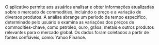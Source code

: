 O aplicativo permite aos usuários analisar e obter informações atualizadas sobre o mercado de commodities, incluindo o preço e a variação de diversos produtos. A análise abrange um período de tempo específico, determinado pelo usuário e examina as variações dos preços de commodities-chave, como petróleo, ouro, grãos, metais e outros produtos relevantes para o mercado global. Os dados foram coletados a partir de fontes confiáveis, como: Yahoo Finance.

